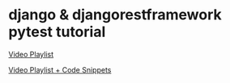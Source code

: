 # django & djangorestframework pytest tutorial

[Video Playlist](https://www.youtube.com/playlist?list=PLP1DxoSC17LZTTzgfq0Dimkm6eWJQC9ki)

[Video Playlist + Code Snippets](https://geoffreynyaga.com/courses/pytest-django-and-django-rest-framework/)
